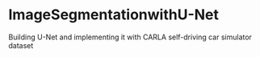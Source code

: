 # ImageSegmentationwithU-Net
Building U-Net and implementing it with CARLA self-driving car simulator dataset
